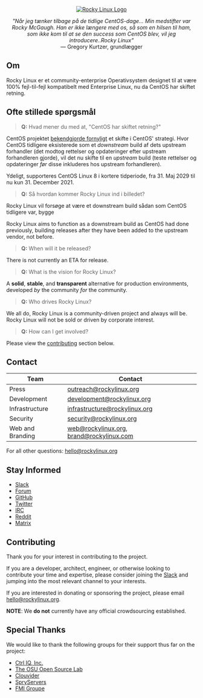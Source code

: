 <p align="center">
<a href="https://rockylinux.org/">
<img src="https://media.githubusercontent.com/media/rocky-linux/branding/main/logo-text-light%402x.png" alt="Rocky Linux Logo">
</a>
</p>

<p align="center">
<i>"Når jeg tænker tilbage på de tidlige CentOS-dage... Min medstifter var Rocky McGaugh. Han er ikke længere med os, så som en hilsen til ham, som ikke kom til at se den success som CentOS blev, vil jeg introducere..Rocky Linux"</i><br>
— Gregory Kurtzer, grundlægger
</p>

## Om
Rocky Linux er et community-enterprise Operativsystem designet til at være 100% fejl-til-fejl kompatibelt med Enterprise Linux, nu da CentOS har skiftet retning.

## Ofte stillede spørgsmål

> **Q:** Hvad mener du med at, "CentOS har skiftet retning?"

CentOS projektet [bekendgjorde fornyligt](https://blog.centos.org/2020/12/future-is-centos-stream/) et skifte i CentOS' strategi. Hvor CentOS tidligere eksisterede som et *downstream* build af dets upstream forhandler (det modtog rettelser og opdateringer efter upstream forhandleren gjorde), vil det nu skifte til en *upstream* build (teste rettelser og opdateringer *før* disse inkluderes hos upstream forhandleren).

Ydeligt, supporteres CentOS Linux 8 i kortere tidperiode, fra 31. Maj 2029 til nu kun 31. December 2021. 

> **Q:** Så hvordan kommer Rocky Linux ind i billedet?

Rocky Linux vil forsøge at være et downstream build sådan som CentOS tidligere var, bygge  

Rocky Linux aims to function as a downstream build as CentOS had done previously, building releases after they have been added to the upstream vendor, not before.

> **Q:** When will it be released?

There is not currently an ETA for release.

> **Q:** What is the vision for Rocky Linux?

A **solid**, **stable**, and **transparent** alternative for production environments, developed *by* the community *for* the community.

> **Q:** Who drives Rocky Linux?

We all do, Rocky Linux is a community-driven project and always will be. Rocky Linux will not be sold or driven by corporate interest.

> **Q:** How can I get involved?

Please view the [contributing](#contributing) section below.

## Contact

| Team                          | Contact                                   |
|-------------------------------|-------------------------------------------|
| Press                         | outreach@rockylinux.org                   |
| Development                   | development@rockylinux.org                |
| Infrastructure                | infrastructure@rockylinux.org             |
| Security                      | security@rockylinux.org                   |
| Web and Branding              | web@rockylinux.org, brand@rockylinux.com  |


For all other questions: hello@rockylinux.org

## Stay Informed

* [Slack](https://slack.rockylinux.org)
* [Forum](https://forums.rockylinux.org/)
* [GitHub](https://github.com/rocky-linux/)
* [Twitter](https://twitter.com/rocky_linux)
* [IRC](https://webchat.freenode.net/?channels=rockylinux)
* [Reddit](https://www.reddit.com/r/RockyLinux)
* [Matrix](https://matrix.to/#/+rockylinux:matrix.org)

## Contributing

Thank you for your interest in contributing to the project.

If you are a developer, architect, engineer, or otherwise looking to contribute your time and expertise, please consider joining the [Slack](https://slack.rockylinux.org) and jumping into the most relevant channel to your interests.

If you are interested in donating or sponsoring the project, please email hello@rockylinux.org.

**NOTE**: We **do not** currently have any official crowdsourcing established.

## Special Thanks

We would like to thank the following groups for their support thus far on the project:
* [Ctrl IQ, Inc.](https://www.ctrl-cmd.com)
* [The OSU Open Source Lab](https://osuosl.org/)
* [Clouvider](https://www.clouvider.co.uk/)
* [SpryServers](https://www.spryservers.net/)
* [FMI Groupe](https://www.fmi.fr/)
